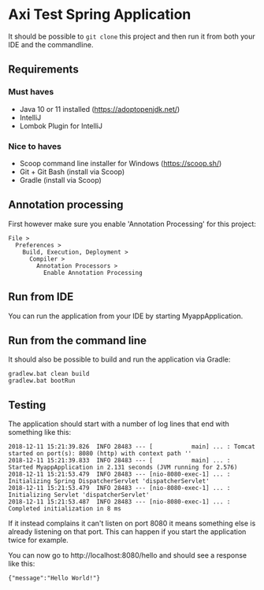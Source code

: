 # Axi Test Spring Application

It should be possible to `git clone` this project and then run it from both your IDE
and the commandline. 

## Requirements

### Must haves

* Java 10 or 11 installed (https://adoptopenjdk.net/)
* IntelliJ
* Lombok Plugin for IntelliJ

### Nice to haves

* Scoop command line installer for Windows (https://scoop.sh/)
* Git + Git Bash (install via Scoop)
* Gradle (install via Scoop)

## Annotation processing

First however make sure you enable 'Annotation Processing' for this project:

    File > 
      Preferences > 
        Build, Execution, Deployment > 
          Compiler > 
            Annotation Processors >
              Enable Annotation Processing
              
## Run from IDE
              
You can run the application from your IDE by starting MyappApplication. 

## Run from the command line

It should also be possible to build and run the application via Gradle:

    gradlew.bat clean build
    gradlew.bat bootRun
    
## Testing

The application should start with a number of log lines that end with something like this:

    2018-12-11 15:21:39.826  INFO 28483 --- [           main] ... : Tomcat started on port(s): 8080 (http) with context path ''
    2018-12-11 15:21:39.833  INFO 28483 --- [           main] ... : Started MyappApplication in 2.131 seconds (JVM running for 2.576)
    2018-12-11 15:21:53.479  INFO 28483 --- [nio-8080-exec-1] ... : Initializing Spring DispatcherServlet 'dispatcherServlet'
    2018-12-11 15:21:53.479  INFO 28483 --- [nio-8080-exec-1] ... : Initializing Servlet 'dispatcherServlet'
    2018-12-11 15:21:53.487  INFO 28483 --- [nio-8080-exec-1] ... : Completed initialization in 8 ms

If it instead complains it can't listen on port 8080 it means something else is already listening on that port. This can happen if you
start the application twice for example. 

You can now go to http://localhost:8080/hello and should see a response like this:

    {"message":"Hello World!"}